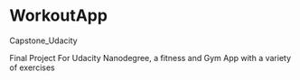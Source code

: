 # WorkoutApp
Capstone_Udacity

Final Project For Udacity Nanodegree, a fitness and Gym App with a variety of exercises


